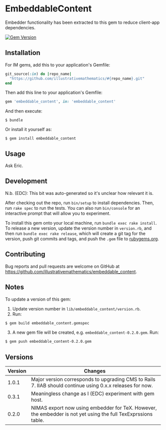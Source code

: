 # EmbeddableContent

Embedder functionality has been extracted to this gem to reduce client-app dependencies.

[![Gem Version](https://badge.fury.io/rb/embeddable_content.svg)](https://badge.fury.io/rb/embeddable_content)

## Installation

For IM gems, add this to your application's Gemfile:

``` ruby
git_source(:im) do |repo_name|
  "https://github.com/illustrativemathematics/#{repo_name}.git"
end
```

Then add this line to your application's Gemfile:

```ruby
gem 'embeddable_content', im: 'embeddable_content'
```

And then execute:

    $ bundle

Or install it yourself as:

    $ gem install embeddable_content

## Usage

Ask Eric.

## Development

N.b. (EDC): This bit was auto-generated so it's unclear how relevant it is.

After checking out the repo, run `bin/setup` to install dependencies.
Then, run `rake spec` to run the tests.
You can also run `bin/console` for an interactive prompt that will allow you to experiment.

To install this gem onto your local machine, run `bundle exec rake install`.
To release a new version, update the version number in `version.rb`, and then run `bundle exec rake release`,
which will create a git tag for the version, push git commits and tags,
and push the `.gem` file to [rubygems.org](https://rubygems.org).

## Contributing

Bug reports and pull requests are welcome on GitHub at
https://github.com/illustrativemathematics/embeddable_content.

## Notes

To update a version of this gem:
1. Update version number in `lib/embeddable_content/version.rb`.
2. Run:

``` bash
$ gem build embeddable_content.gemspec
```
3. A new gem file will be created,
   e.g. `embeddable_content-0.2.0.gem`. Run:

``` bash
$ gem push embeddable_content-0.2.0.gem
```

## Versions

| Version | Changes                                                                                                       |
| ---     | ---                                                                                                           |
| 1.0.1   | Major version corresponds to upgrading CMS to Rails 7. IIAB should continue using 0.x.x releases for now.     |
| 0.3.1   | Meaningless change as I (EDC) experiment with gem host.                                                       |
| 0.2.0   | NIMAS export now using embedder for TeX. However, the embedder is not yet using the full TexExprssions table. |
